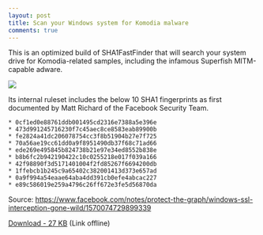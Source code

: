```yaml
---
layout: post
title: Scan your Windows system for Komodia malware
comments: true
---
```



This is an optimized build of SHA1FastFinder that will search your system drive for Komodia-related samples, including the infamous Superfish MITM-capable adware.

<IMG src=http://i.imgur.com/Dk5yxYI.png>


Its internal ruleset includes the below 10 SHA1 fingerprints as first documented by Matt Richard of the Facebook Security Team.

    * 0cf1ed0e88761ddb001495cd2316e7388a5e396e
    * 473d991245716230f7c45aec8ce8583eab89900b
    * fe2824a41dc206078754cc3f8b51904b27e7f725
    * 70a56ae19cc61dd0a9f8951490db37f68c71ad66
    * ede269e495845b824738b21e97e34ed8552b838e
    * b8b6fc2b942190422c10c0255218e017f039a166
    * 42f98890f3d5171401004f2fd85267f6694200db
    * 1ffebcb1b245c9a65402c382001413d373e657ad
    * 0a9f994a54eaae64aba4dd391cb0efe4abcac227
    * e89c586019e259a4796c26ff672e3fe5d56870da

Source: https://www.facebook.com/notes/protect-the-graph/windows-ssl-interception-gone-wild/1570074729899339

<A href=http://trax.x10.mx/>Download - 27 KB</A> (Link offline)


